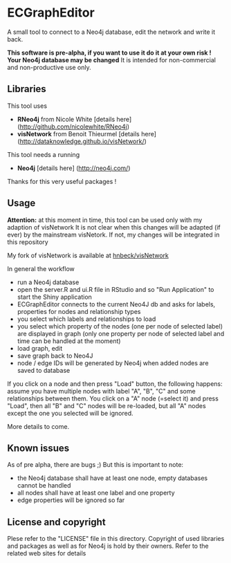 # ECGraphEditor
A small tool to connect to a Neo4j database, edit the network and write it back.

**This software is pre-alpha, if you want to use it do it at your own risk ! Your Neo4j database may be changed**
It is intended for non-commercial and non-productive use only.

## Libraries
This tool uses 

- **RNeo4j** from Nicole White [details here] (http://github.com/nicolewhite/RNeo4j)
- **visNetwork** from Benoit Thieurmel [details here] (http://dataknowledge.github.io/visNetwork/)

This tool needs a running

- **Neo4j** [details here] (http://neo4j.com/)

Thanks for this very useful packages !

## Usage
**Attention:** at this moment in time, this tool can be used only with my adaption of visNetwork
It is not clear when this changes will be adapted (if ever) by the mainstream visNetork. If not, 
my changes will be integrated in this repository

My fork of visNetwork is available at  [hnbeck/visNetwork](https://github.com/hnbeck/visNetwork.git)

In general the workflow

- run a Neo4j database
- open the server.R and ui.R file in RStudio and so "Run Application" to start the Shiny application
- ECGraphEditor connects to the current Neo4J db and asks for labels, properties for nodes and relationship types
- you select which labels and relationships to load
- you select which property of the nodes (one per node of selected label) are displayed in graph
  (only one property per node of selected label and time can be handled at the moment)
- load graph, edit
- save graph back to Neo4J
- node / edge IDs will be generated by Neo4j when added nodes are saved to database

If you click on a node and then press "Load" button, the following happens:
assume you have multiple nodes with label "A", "B", "C" and some relationships between them.
You click on a "A" node (=select it) and press "Load", then all "B" and "C" nodes will be re-loaded, but all
"A" nodes except the one you selected will be ignored. 

More details to come.

## Known issues

As of pre alpha, there are bugs ;) 
But this is important to note:
- the Neo4j database shall have at least one node, empty databases cannot be handled
- all nodes shall have at least one label and one property
- edge properties will be ignored so far

## License and copyright
Plese refer to the "LICENSE" file in this directory. 
Copyright of used libraries and packages as well as for Neo4j is hold by their owners.
Refer to the related web sites for details